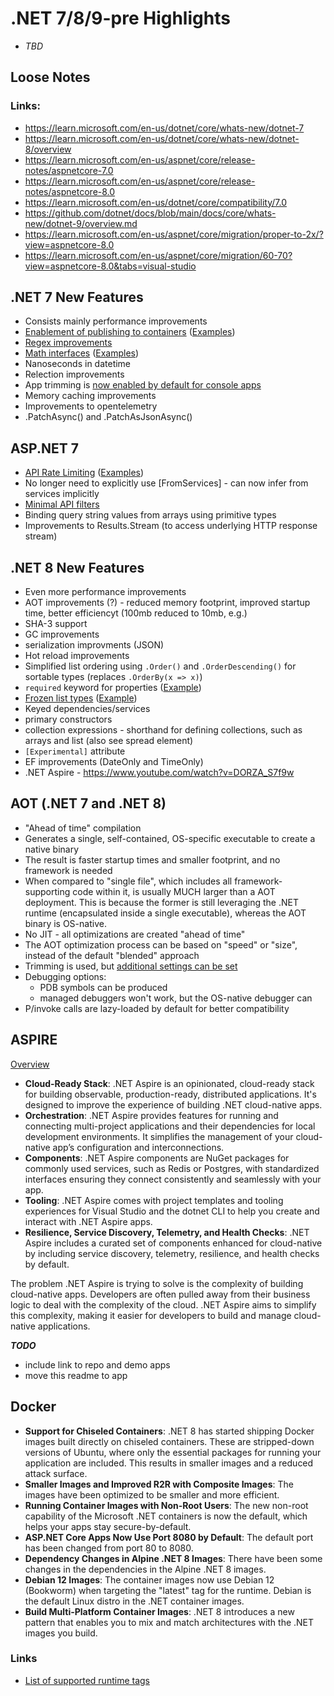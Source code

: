  # .NET 7/8/9-pre Highlights
- *TBD*

## Loose Notes

### Links:
- https://learn.microsoft.com/en-us/dotnet/core/whats-new/dotnet-7
- https://learn.microsoft.com/en-us/dotnet/core/whats-new/dotnet-8/overview
- https://learn.microsoft.com/en-us/aspnet/core/release-notes/aspnetcore-7.0
- https://learn.microsoft.com/en-us/aspnet/core/release-notes/aspnetcore-8.0
- https://learn.microsoft.com/en-us/dotnet/core/compatibility/7.0
- https://github.com/dotnet/docs/blob/main/docs/core/whats-new/dotnet-9/overview.md
- https://learn.microsoft.com/en-us/aspnet/core/migration/proper-to-2x/?view=aspnetcore-8.0
- https://learn.microsoft.com/en-us/aspnet/core/migration/60-70?view=aspnetcore-8.0&tabs=visual-studio

## .NET 7 New Features
- Consists mainly performance improvements
- [Enablement of publishing to containers](https://learn.microsoft.com/en-us/dotnet/core/docker/publish-as-container) ([Examples](./DockerPublish/))
- [Regex improvements](https://learn.microsoft.com/en-us/dotnet/standard/base-types/regular-expression-source-generators)
- [Math interfaces](https://learn.microsoft.com/en-us/dotnet/standard/generics/math) ([Examples](./MathInterfaces/))
- Nanoseconds in datetime
- Relection improvements
- App trimming is [now enabled by default for console apps](https://learn.microsoft.com/en-us/dotnet/core/compatibility/deployment/7.0/trim-all-assemblies)
- Memory caching improvements
- Improvements to opentelemetry
- .PatchAsync() and .PatchAsJsonAsync()

## ASP.NET 7
- [API Rate Limiting](https://learn.microsoft.com/en-us/aspnet/core/performance/rate-limit?preserve-view=true&view=aspnetcore-7.0) ([Examples](./RateLimiting/))
- No longer need to explicitly use [FromServices] - can now infer from services implicitly
- [Minimal API filters](https://learn.microsoft.com/en-us/aspnet/core/fundamentals/minimal-apis/min-api-filters)
- Binding query string values from arrays using primitive types
- Improvements to Results.Stream (to access underlying HTTP response stream)

## .NET 8 New Features
- Even more performance improvements
- AOT improvements (?) - reduced memory footprint, improved startup time, better efficiencyt (100mb reduced to 10mb, e.g.)
- SHA-3 support
- GC improvements
- serialization improvments (JSON)
- Hot reload improvements
- Simplified list ordering  using `.Order()` and `.OrderDescending()` for sortable types (replaces `.OrderBy(x => x)`)
- `required` keyword for properties ([Example](./RequiredAttributes/Person.cs))
- [Frozen list types](https://learn.microsoft.com/en-us/dotnet/api/system.collections.frozen.frozenset-1) ([Example](./FrozenSets/))
- Keyed dependencies/services
- primary constructors
- collection expressions - shorthand for defining collections, such as arrays and list (also see spread element)
- `[Experimental]` attribute
- EF improvements (DateOnly and TimeOnly)
- .NET Aspire - https://www.youtube.com/watch?v=DORZA_S7f9w

## AOT (.NET 7 and .NET 8)
- "Ahead of time" compilation
- Generates a single, self-contained, OS-specific executable to create a native binary
- The result is faster startup times and smaller footprint, and no framework is needed
- When compared to "single file", which includes all framework-supporting code within it, is usually MUCH larger than a AOT deployment. This is because the former is still leveraging the .NET runtime (encapsulated inside a single executable), whereas the AOT binary is OS-native.
- No JIT - all optimizations are created "ahead of time"
- The AOT optimization process can be based on "speed" or "size", instead of the default "blended" approach
- Trimming is used, but [additional settings can be set](https://learn.microsoft.com/en-us/dotnet/core/deploying/trimming/trimming-options?pivots=dotnet-8-0)
- Debugging options:
    - PDB symbols can be produced
    - managed debuggers won't work, but the OS-native debugger can
- P/invoke calls are lazy-loaded by default for better compatibility


## ASPIRE

[Overview](https://learn.microsoft.com/en-us/dotnet/aspire/get-started/aspire-overview)

- **Cloud-Ready Stack**: .NET Aspire is an opinionated, cloud-ready stack for building observable, production-ready, distributed applications. It's designed to improve the experience of building .NET cloud-native apps.
- **Orchestration**: .NET Aspire provides features for running and connecting multi-project applications and their dependencies for local development environments. It simplifies the management of your cloud-native app’s configuration and interconnections.
- **Components**: .NET Aspire components are NuGet packages for commonly used services, such as Redis or Postgres, with standardized interfaces ensuring they connect consistently and seamlessly with your app.
- **Tooling**: .NET Aspire comes with project templates and tooling experiences for Visual Studio and the dotnet CLI to help you create and interact with .NET Aspire apps.
- **Resilience, Service Discovery, Telemetry, and Health Checks**: .NET Aspire includes a curated set of components enhanced for cloud-native by including service discovery, telemetry, resilience, and health checks by default.

The problem .NET Aspire is trying to solve is the complexity of building cloud-native apps. Developers are often pulled away from their business logic to deal with the complexity of the cloud. .NET Aspire aims to simplify this complexity, making it easier for developers to build and manage cloud-native applications.

***TODO***
- include link to repo and demo apps
- move this readme to app

## Docker
- **Support for Chiseled Containers**: .NET 8 has started shipping Docker images built directly on chiseled containers. These are stripped-down versions of Ubuntu, where only the essential packages for running your application are included. This results in smaller images and a reduced attack surface.
- **Smaller Images and Improved R2R with Composite Images**: The images have been optimized to be smaller and more efficient.
- **Running Container Images with Non-Root Users**: The new non-root capability of the Microsoft .NET containers is now the default, which helps your apps stay secure-by-default.
- **ASP.NET Core Apps Now Use Port 8080 by Default**: The default port has been changed from port 80 to 8080.
- **Dependency Changes in Alpine .NET 8 Images**: There have been some changes in the dependencies in the Alpine .NET 8 images.
- **Debian 12 Images**: The container images now use Debian 12 (Bookworm) when targeting the "latest" tag for the runtime. Debian is the default Linux distro in the .NET container images.
- **Build Multi-Platform Container Images**: .NET 8 introduces a new pattern that enables you to mix and match architectures with the .NET images you build.

### Links
- [List of supported runtime tags](https://hub.docker.com/_/microsoft-dotnet-runtime/)